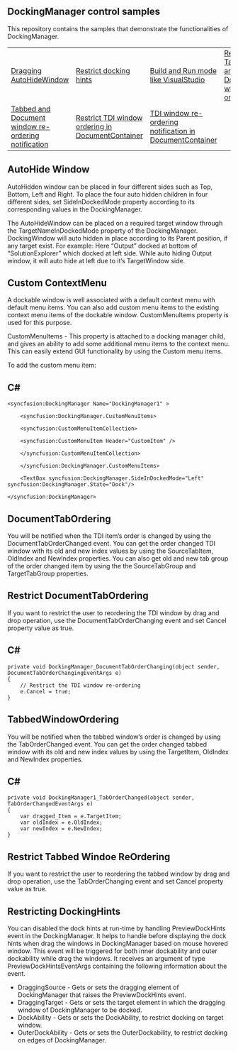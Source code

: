 ## DockingManager control samples
This repository contains the samples that demonstrate the functionalities of DockingManager.

<table>
 <tr>
  <td><a href="Samples/AutoHideWindow-Dragging">Dragging AutoHideWindow</a></td>
  <td><a href="Samples/PreviewDockHints">Restrict docking hints</a></td>
  <td><a href="Samples/Build-Run">Build and Run mode like VisualStudio</a></td>
  <td><a href="Samples/TabbedWindowOrdering">Restrict Tabbed and Document window ordering</a></td>
 </tr>
  <tr>
  <td><a href="Samples/TabbedWindowOrdering">Tabbed and Document window re-ordering notification</a></td>
  <td><a href="Samples/DocumentTabOrdering">Restrict TDI window ordering in DocumentContainer</a></td>
  <td><a href="Samples/DocumentTabOrdering">TDI window re-ordering notification in DocumentContainer</a></td>
 </tr>
</table>

## AutoHide Window
AutoHidden window can be placed in four different sides such as Top, Bottom, Left and Right. To place the four auto hidden children in four different sides, set SideInDockedMode property according to its corresponding values in the DockingManager.

The AutoHideWindow can be placed on a required target window through the TargetNameInDockedMode property of the DockingManager. DockingWindow will auto hidden in place according to its Parent position, if any target exist. For example: Here “Output” docked at bottom of “SolutionExplorer” which docked at left side. While auto hiding Output window, it will auto hide at left due to it’s TargetWindow side.

## Custom ContextMenu
A dockable window is well associated with a default context menu with default menu items. You can also add custom menu items to the existing context menu items of the dockable window. CustomMenuItems property is used for this purpose.

CustomMenuItems - This property is attached to a docking manager child, and gives an ability to add some additional menu items to the context menu. This can easily extend GUI functionality by using the Custom menu items.

To add the custom menu item:

## C#
    <syncfusion:DockingManager Name="DockingManager1" >            

	    <syncfusion:DockingManager.CustomMenuItems>                

	    <syncfusion:CustomMenuItemCollection>                    

	    <syncfusion:CustomMenuItem Header="CustomItem" />                

	    </syncfusion:CustomMenuItemCollection>            

	    </syncfusion:DockingManager.CustomMenuItems>            

	    <TextBox syncfusion:DockingManager.SideInDockedMode="Left" syncfusion:DockingManager.State="Dock"/> 

    </syncfusion:DockingManager>

## DocumentTabOrdering
You will be notified when the TDI item’s order is changed by using the DocumentTabOrderChanged event. You can get the order changed TDI window with its old and new index values by using the SourceTabItem, OldIndex and NewIndex properties. You can also get old and new tab group of the order changed item by using the the SourceTabGroup and TargetTabGroup properties.

## Restrict DocumentTabOrdering
If you want to restrict the user to reordering the TDI window by drag and drop operation, use the DocumentTabOrderChanging event and set Cancel property value as true.

## C#
    private void DockingManager_DocumentTabOrderChanging(object sender, DocumentTabOrderChangingEventArgs e)
    {
        // Restrict the TDI window re-ordering
        e.Cancel = true;
    }

## TabbedWindowOrdering
You will be notified when the tabbed window’s order is changed by using the TabOrderChanged event. You can get the order changed tabbed window with its old and new index values by using the TargetItem, OldIndex and NewIndex properties.

## C#
    private void DockingManager1_TabOrderChanged(object sender, TabOrderChangedEventArgs e)
    {
        var dragged_Item = e.TargetItem;
        var oldIndex = e.OldIndex;
        var newIndex = e.NewIndex;
    }

## Restrict Tabbed Windoe ReOrdering
If you want to restrict the user to reordering the tabbed window by drag and drop operation, use the TabOrderChanging event and set Cancel property value as true.

## Restricting DockingHints
You can disabled the dock hints at run-time by handling PreviewDockHints event in the DockingManager. It helps to handle before displaying the dock hints when drag the windows in DockingManager based on mouse hovered window. This event will be triggered for both inner dockability and outer dockability while drag the windows. It receives an argument of type PreviewDockHintsEventArgs containing the following information about the event.

* DraggingSource - Gets or sets the dragging element of DockingManager that raises the PreviewDockHints event.
* DraggingTarget - Gets or sets the target element in which the dragging window of DockingManager to be docked.
* DockAbility - Gets or sets the DockAbility, to restrict docking on target window.
* OuterDockAbility - Gets or sets the OuterDockability, to restrict docking on edges of DockingManager. 